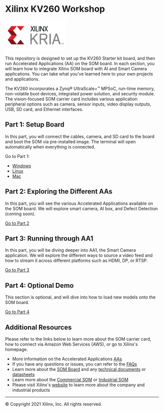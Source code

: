 # Xilinx KV260 Workshop
<img src="/images/xilinx-kria-color-cmyk-logo.jpg" width = 200 height = 100>

This repository is designed to set up the KV260 Starter kit board, and then run Accelerated Applications (AA) on the SOM board. In each section, you will learn how to integrate Xilinx SOM board with AI and Smart Camera applications. You can take what you've learned here to your own projects and applications.

The KV260 incorporates a Zynq® UltraScale+™ MPSoC, run-time memory, non-volatile boot devices, integrated power solution, and security module. The vision-focused SOM carrier card includes various application peripheral options such as camera, sensor inputs, video display outputs, USB, SD card, and Ethernet interfaces.

## Part 1: Setup Board
In this part, you will connect the cables, camera, and SD card to the board and boot the SOM via pre-installed image. The terminal will open automatically when everything is connected.

Go to Part 1: 
 - [Windows](https://github.com/Xilinx/Xilinx_KV260_Workshop/blob/main/Part%201:%20Setup%20Board.md)
 - [Linux](https://github.com/Xilinx/Xilinx_KV260_Workshop/blob/main/Linux%20set-up.md)
 - [Mac](https://github.com/Xilinx/Xilinx_KV260_Workshop/blob/main/Mac%20set-up.md)
 
## Part 2: Exploring the Different AAs
In this part, you will see the various Accelerated Applications available on the SOM board. We will explore smart camera, AI box, and Defect Detection (coming soon).

[Go to Part 2](https://github.com/Xilinx/Xilinx_KV260_Workshop/blob/main/Part%202:%20Exploring%20the%20Different%20AAs.md)


## Part 3: Running through AA1
In this part, you will be diving deeper into AA1, the Smart Camera application. We will explore the different ways to source a video feed and how to stream it across different platforms such as HDMI, DP, or RTSP.

[Go to Part 3](https://github.com/Xilinx/Xilinx_KV260_Workshop/blob/main/Part%203:%20Running%20through%20AA1.md)

## Part 4: Optional Demo
This section is optional, and will dive into how to load new models onto the SOM board. 

[Go to Part 4](https://github.com/Xilinx/Xilinx_KV260_Workshop/blob/main/Part%204:%20Optional%20Demo.md)

## Additional Resources
Please refer to the links below to learn more about the SOM carrier card, how to connect via Amazon Web Services (AWS), or go to Xilinx's homepage.

 - More information on the Accelerated Applications [AAs](https://github.com/Xilinx/Xilinx_KV260_Workshop/blob/main/Accelerated%20Applications.md)
 - If you have any questions or issues, you can refer to the [FAQs](https://github.com/Xilinx/Xilinx_KV260_Workshop/blob/main/FAQ.md)
 - Learn more about the [SOM Board](https://www.xilinx.com/products/som/kria.html) and any [technical documents](https://www.xilinx.com/products/som/kria/kv260-vision-starter-kit.html#documentation) or [datasheets](https://www.xilinx.com/support/documentation/data_sheets/ds986-kv260-starter-kit.pdf)
 - Learn more about the [Commercial SOM](https://www.xilinx.com/products/som/kria/k26c-commercial.html) or [Industrial SOM](https://www.xilinx.com/products/som/kria/k26i-industrial.html)
 - Please visit Xilinx's [website](https://www.xilinx.com/about/company-overview.html) to learn more about the company and industrial products
 
------------------------------------------------------
&copy; Copyright 2021 Xilinx, Inc. All rights reserved.

